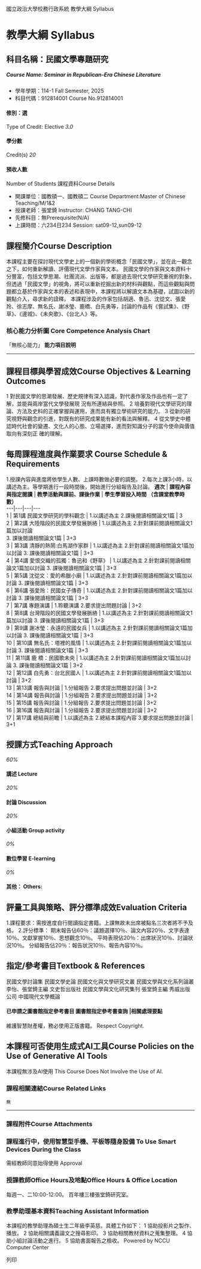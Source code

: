 國立政治大學校務行政系統 教學大綱 Syllabus
# 教學大綱 Syllabus
##  科目名稱：民國文學專題研究
#####  Course Name: Seminar in Republican-Era Chinese Literature
  * 學年學期：114-1 Fall Semester, 2025 
  * 科目代碼：912814001 Course No.912814001


#### 修別：選
Type of Credit: Elective 
_3.0_
#### 學分數
Credit(s)
_20_
#### 預收人數
Number of Students
課程資料Course Details
  * 開課單位：國教碩一、國教碩二 Course Department:Master of Chinese Teaching/M/1&2 
  * 授課老師：張堂錡 Instructor: CHANG TANG-CHI 
  * 先修科目：無Prerequisite(N/A)
  * 上課時間：六234日234 Session: sat09-12,sun09-12


##  課程簡介Course Description
本課程主要在探討現代文學史上的一個新的學術概念「民國文學」，並在此一觀念之下，如何重新解讀、評價現代文學作家與文本。
民國文學的作家與文本資料十分豐富，包括文學思潮、社團流派、出版等，都是過去現代文學研究重視的對象，但透過「民國文學」的視角，將可以重新挖掘出新的材料與觀點，而這些觀點與問題都立基於作家與文本的表述和表現中，本課程將以解讀文本為基礎，試圖以新的觀點介入，尋求新的詮釋。
本課程涉及的作家包括胡適、魯迅、沈從文、張愛玲、徐志摩、無名氏、謝冰瑩、鹿橋、白先勇等，討論的作品有《嘗試集》、《野草》、《邊城》、《未央歌》、《台北人》等。
###  核心能力分析圖 Core Competence Analysis Chart
「無核心能力」 
**能力項目說明**
* * *
##  課程目標與學習成效Course Objectives & Learning Outcomes 
1 對民國文學的思潮發展、歷史規律有深入認識，對代表作家及作品也有一定了解，並能與兩岸當代文學發展現 況有所連結與參照。
2 培養對現代文學研究的理論、方法及史料的正確掌握與運用，進而具有獨立學術研究的能力。
3 從新的研究視野與觀念的引進，對既有的研究成果能有新的看法與解釋。
4 從文學史中體認時代社會的變遷、文化人的心態、立場選擇，進而對知識分子的當今使命與價值取向有深刻正 確的理解。
##  每周課程進度與作業要求 Course Schedule & Requirements
1.授課內容與進度將依學生人數、上課時數做必要的調整。
2.每次上課3小時，以講述為主。等學期進行一段時間後，開始進行分組報告及討論。
**週次** |  **課程內容與指定閱讀** |  **教學活動與課前、課後作業** |  **學生學習投入時間** **（含課堂教學時數）**  
---|---|---|---  
1 |  第1講 民國文學研究的學科觀念 |  1.以講述為主 2.課後閱讀相關論文1篇 |  3  
2 |  第2講 大陸階段的民國文學發展脈絡 |  1.以講述為主 2.針對課前閱讀相關論文1篇加以討論  
3. 課後閱讀相關論文1篇 |  3+3  
3 |  第3講 清靜的熱鬧:白馬湖作家群 |  1.以講述為主 2.針對課前閱讀相關論文1篇加以討論 3. 課後閱讀相關論文1篇 |  3+3  
4 |  第4講  愛恨交織的孤獨：魯迅和《野草》 |  1.以講述為主 2.針對課前閱讀相關論文1篇加以討論 3. 課後閱讀相關論文1篇 |  3+3  
5 |  第5講 沈從文：愛的希臘小廟 |  1.以講述為主 2.針對課前閱讀相關論文1篇加以討論 3. 課後閱讀相關論文1篇 |  3+3  
6 |  第6講  張愛玲：民國女子傳奇 |  1.以講述為主 2.針對課前閱讀相關論文1篇加以討論 3. 課後閱讀相關論文1篇 |  3+3  
7 |  第7講 專題演講 |  1.聆聽演講 2.要求提出問題討論 |  3+2  
8 |  第8講  台灣階段的民國文學發展脈絡 |  1.以講述為主 2.針對課前閱讀相關論文1篇加以討論 3. 課後閱讀相關論文1篇 |  3+3  
9 |  第9講 謝冰瑩：永遠的民國女兵 |  1.以講述為主 2.針對課前閱讀相關論文1篇加以討論 3. 課後閱讀相關論文1篇 |  3+3  
10 |  第10講 無名氏：塔裡的風情 |  1.以講述為主 2.針對課前閱讀相關論文1篇加以討論 3. 課後閱讀相關論文1篇 |  3+3  
11 |  第11講 鹿 橋：民國歌未央 |  1.以講述為主 2.針對課前閱讀相關論文1篇加以討論 3. 課後閱讀相關論文1篇 |  3+2  
12 |  第12講 白先勇：台北民國人 |  1.以講述為主 2.針對課前閱讀相關論文1篇加以討論 |  3+2  
13 |  第13講 報告與討論 |  1.分組報告 2.要求提出問題並討論 |  3+2  
14 |  第14講 報告與討論 |  1.分組報告 2.要求提出問題並討論 |  3+2  
15 |  第15講 報告與討論 |  1.分組報告 2.要求提出問題並討論 |  3+2  
16 |  第16講 報告與討論 |  1.分組報告 2.要求提出問題並討論 |  3+2  
17 |  第17講 總結與前瞻 |  1.以講述為主 2.總結本課程內容 3.要求提出問題並討論 |  3+1  
##  授課方式Teaching Approach
_60%_
####  講述 Lecture
_20%_
####  討論 Discussion
_20%_
####  小組活動 Group activity
_0%_
####  數位學習 E-learning
_0%_
####  其他： Others:
##  評量工具與策略、評分標準成效Evaluation Criteria
1.課程要求：需按進度自行閱讀指定書籍。上課無故未出席被點名三次者將不予及格。
2.評分標準：
期末報告佔60％：議題選擇10％、論文內容20％、文字表達10％、文獻掌握10％、思想觀念10％。
平時表現佔20％：出席狀況10％、討論狀況10％。
分組報告佔20％：報告狀況10％、報告內容10％。
##  指定/參考書目Textbook & References
民國文學討論集 
民國文學史論
民國文化與文學研究文叢
民國文學與文化系列論叢  李怡、張堂錡主編 文史哲出版社
民國文學與文化研究集刊 張堂錡主編 秀威出版公司
中國現代文學概論
####  已申請之圖書館指定參考書目  圖書館指定參考書查詢 |相關處理要點
維護智慧財產權，務必使用正版書籍。 Respect Copyright.
##  本課程可否使用生成式AI工具Course Policies on the Use of Generative AI Tools
本課程無涉及AI使用 This Course Does Not Involve the Use of AI.
###  課程相關連結Course Related Links
```
無
```

* * *
###  課程附件Course Attachments
###  課程進行中，使用智慧型手機、平板等隨身設備 To Use Smart Devices During the Class
需經教師同意始得使用  Approval
###  授課教師Office Hours及地點Office Hours & Office Location
每週一、二10:00-12:00。
百年樓三樓張堂錡研究室。
###  教學助理基本資料Teaching Assistant Information
本課程的教學助理為碩士生二年級李英慈。具體工作如下：
1 協助投影片之製作、播放。
2 協助相關講義論文之搜尋影印。
3 協助相關教材資料之蒐集整理。
4 協助小組討論活動之進行。
5 協助書面報告之檢收。
Powered by NCCU Computer Center
  
列印
